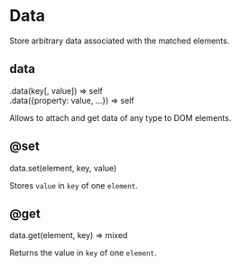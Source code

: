 Data
==================

Store arbitrary data associated with the matched elements.

data
------------------
<div class="api">
    .data(key[, value]) <span>⇒ self</span><br>
    .data({property: value, ...}) <span>⇒ self</span><br>
</div>

Allows to attach and get data of any type to DOM elements.

@set
------------------
<div class="api">
    data.set(element, key, value)
</div>

Stores `value` in `key` of one `element`.


@get
------------------
<div class="api">
    data.get(element, key) <span>⇒ mixed</span>
</div>

Returns the value in `key` of one `element`.
